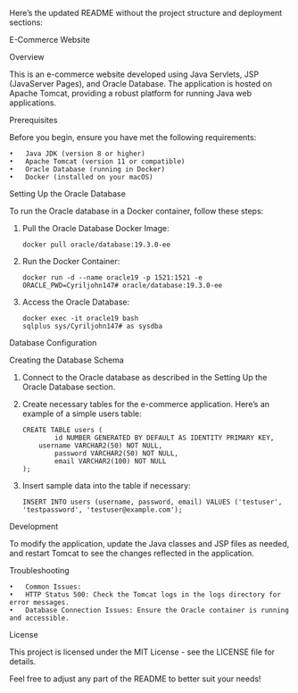 Here’s the updated README without the project structure and deployment sections:

E-Commerce Website

Overview

This is an e-commerce website developed using Java Servlets, JSP (JavaServer Pages), and Oracle Database. The application is hosted on Apache Tomcat, providing a robust platform for running Java web applications.

Prerequisites

Before you begin, ensure you have met the following requirements:

	•	Java JDK (version 8 or higher)
	•	Apache Tomcat (version 11 or compatible)
	•	Oracle Database (running in Docker)
	•	Docker (installed on your macOS)

Setting Up the Oracle Database

To run the Oracle database in a Docker container, follow these steps:

1.	Pull the Oracle Database Docker Image:

		docker pull oracle/database:19.3.0-ee


2.	Run the Docker Container:

		docker run -d --name oracle19 -p 1521:1521 -e ORACLE_PWD=Cyriljohn147# oracle/database:19.3.0-ee


3.	Access the Oracle Database:

		docker exec -it oracle19 bash
		sqlplus sys/Cyriljohn147# as sysdba



Database Configuration

Creating the Database Schema

1.	Connect to the Oracle database as described in the Setting Up the Oracle Database section.
2.	Create necessary tables for the e-commerce application. Here’s an example of a simple users table:

		CREATE TABLE users (
    			id NUMBER GENERATED BY DEFAULT AS IDENTITY PRIMARY KEY,
   			username VARCHAR2(50) NOT NULL,
    			password VARCHAR2(50) NOT NULL,
    			email VARCHAR2(100) NOT NULL
		);


3.	Insert sample data into the table if necessary:

		INSERT INTO users (username, password, email) VALUES ('testuser', 'testpassword', 'testuser@example.com');



Development

To modify the application, update the Java classes and JSP files as needed, and restart Tomcat to see the changes reflected in the application.

Troubleshooting

	•	Common Issues:
	•	HTTP Status 500: Check the Tomcat logs in the logs directory for error messages.
	•	Database Connection Issues: Ensure the Oracle container is running and accessible.

License

This project is licensed under the MIT License - see the LICENSE file for details.

Feel free to adjust any part of the README to better suit your needs!
